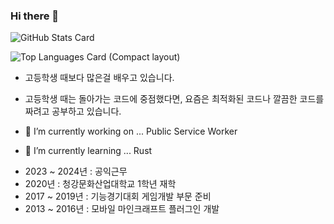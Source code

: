 ### Hi there 👋



![GitHub Stats Card](https://github-readme-stats.vercel.app/api?username=Asyunelus&count_private=true&theme=dark)  
  
    
![Top Languages Card (Compact layout)](https://github-readme-stats.vercel.app/api/top-langs/?username=Asyunelus&layout=compact&count_private=true&theme=dark)

- 고등학생 때보다 많은걸 배우고 있습니다.
- 고등학생 때는 돌아가는 코드에 중점했다면, 요즘은 최적화된 코드나 깔끔한 코드를 짜려고 공부하고 있습니다.

- 🔭 I’m currently working on ... Public Service Worker
- 🌱 I’m currently learning ... Rust
<!-- 👯 I’m looking to collaborate on ...-->
<!-- 🤔 I’m looking for help with ... -->
<!-- 💬 Ask me about ... -->
<!-- 📫 How to reach me: ...-->
<!--- 😄 Pronouns: ...-->
<!-- ⚡ Fun fact: ...-->


- 2023 ~ 2024년 : 공익근무
- 2020년 : 청강문화산업대학교 1학년 재학
- 2017 ~ 2019년 : 기능경기대회 게임개발 부문 준비
- 2013 ~ 2016년 : 모바일 마인크래프트 플러그인 개발
